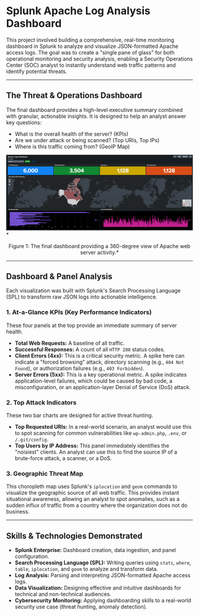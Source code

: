# Splunk Apache Log Analysis Dashboard

This project involved building a comprehensive, real-time monitoring dashboard in Splunk to analyze and visualize JSON-formatted Apache access logs. The goal was to create a "single pane of glass" for both operational monitoring and security analysis, enabling a Security Operations Center (SOC) analyst to instantly understand web traffic patterns and identify potential threats.

---
## The Threat & Operations Dashboard

The final dashboard provides a high-level executive summary combined with granular, actionable insights. It is designed to help an analyst answer key questions:
* What is the overall health of the server? (KPIs)
* Are we under attack or being scanned? (Top URIs, Top IPs)
* Where is this traffic coming from? (GeoIP Map)

<img src=".assets/apache-dashboard (2).png" width="800" alt="The complete Apache Logs Dashboard in Splunk">
*<p align="center">Figure 1: The final dashboard providing a 360-degree view of Apache web server activity.*</p>

---
## Dashboard & Panel Analysis

Each visualization was built with Splunk's Search Processing Language (SPL) to transform raw JSON logs into actionable intelligence.

### 1. At-a-Glance KPIs (Key Performance Indicators)
These four panels at the top provide an immediate summary of server health.
* **Total Web Requests:** A baseline of all traffic.
* **Successful Responses:** A count of all `HTTP 200` status codes.
* **Client Errors (4xx):** This is a critical security metric. A spike here can indicate a "forced browsing" attack, directory scanning (e.g., `404 Not Found`), or authorization failures (e.g., `403 Forbidden`).
* **Server Errors (5xx):** This is a key operational metric. A spike indicates application-level failures, which could be caused by bad code, a misconfiguration, or an application-layer Denial of Service (DoS) attack.

### 2. Top Attack Indicators
These two bar charts are designed for active threat hunting.
* **Top Requested URIs:** In a real-world scenario, an analyst would use this to spot scanning for common vulnerabilities like `wp-admin.php`, `.env`, or `/.git/config`.
* **Top Users by IP Address:** This panel immediately identifies the "noisiest" clients. An analyst can use this to find the source IP of a brute-force attack, a scanner, or a DoS.

### 3. Geographic Threat Map
This choropleth map uses Splunk's `iplocation` and `geom` commands to visualize the geographic source of all web traffic. This provides instant situational awareness, allowing an analyst to spot anomalies, such as a sudden influx of traffic from a country where the organization does not do business.

---
##  Skills & Technologies Demonstrated

* **Splunk Enterprise:** Dashboard creation, data ingestion, and panel configuration.
* **Search Processing Language (SPL):** Writing queries using `stats`, `where`, `table`, `iplocation`, and `geom` to analyze and transform data.
* **Log Analysis:** Parsing and interpreting JSON-formatted Apache access logs.
* **Data Visualization:** Designing effective and intuitive dashboards for technical and non-technical audiences.
* **Cybersecurity Monitoring:** Applying dashboarding skills to a real-world security use case (threat hunting, anomaly detection).
